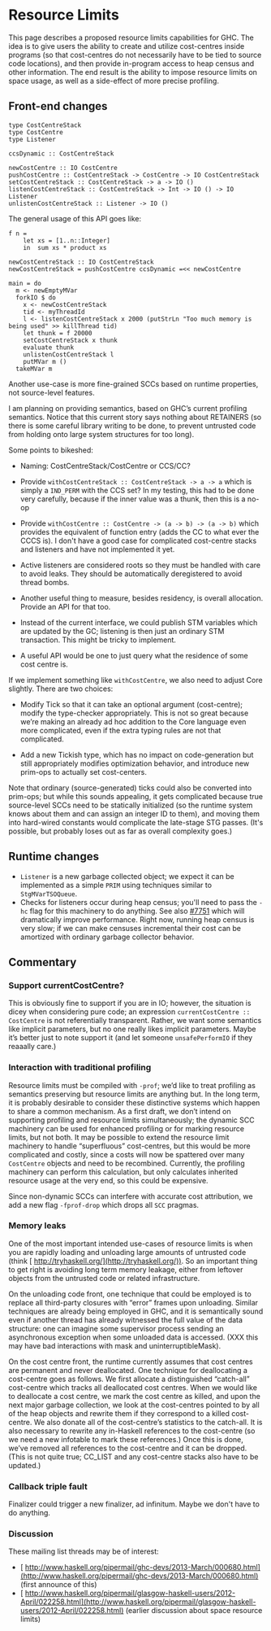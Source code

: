 # Resource Limits



This page describes a proposed resource limits capabilities for GHC. The idea is to give users the ability to create and utilize cost-centres inside programs (so that cost-centres do not necessarily have to be tied to source code locations), and then provide in-program access to heap census and other information. The end result is the ability to impose resource limits on space usage, as well as a side-effect of more precise profiling.


## Front-end changes


```wiki
type CostCentreStack
type CostCentre
type Listener

ccsDynamic :: CostCentreStack

newCostCentre :: IO CostCentre
pushCostCentre :: CostCentreStack -> CostCentre -> IO CostCentreStack
setCostCentreStack :: CostCentreStack -> a -> IO ()
listenCostCentreStack :: CostCentreStack -> Int -> IO () -> IO Listener
unlistenCostCentreStack :: Listener -> IO ()
```


The general usage of this API goes like:


```wiki
f n =
    let xs = [1..n::Integer]
    in  sum xs * product xs

newCostCentreStack :: IO CostCentreStack
newCostCentreStack = pushCostCentre ccsDynamic =<< newCostCentre

main = do
  m <- newEmptyMVar
  forkIO $ do
    x <- newCostCentreStack
    tid <- myThreadId
    l <- listenCostCentreStack x 2000 (putStrLn "Too much memory is being used" >> killThread tid)
    let thunk = f 20000
    setCostCentreStack x thunk
    evaluate thunk
    unlistenCostCentreStack l
    putMVar m ()
  takeMVar m
```


Another use-case is more fine-grained SCCs based on runtime properties, not source-level features.



I am planning on providing semantics, based on GHC’s current profiling semantics. Notice that this current story says nothing about RETAINERS (so there is some careful library writing to be done, to prevent untrusted code from holding onto large system structures for too long).



Some points to bikeshed:


- Naming: CostCentreStack/CostCentre or CCS/CC?

- Provide `withCostCentreStack :: CostCentreStack -> a -> a` which is simply a `IND_PERM` with the CCS set? In my testing, this had to be done very carefully, because if the inner value was a thunk, then this is a no-op

- Provide `withCostCentre :: CostCentre -> (a -> b) -> (a -> b)` which provides the equivalent of function entry (adds the CC to what ever the CCCS is). I don't have a good case for complicated cost-centre stacks and listeners and have not implemented it yet.

- Active listeners are considered roots so they must be handled with care to avoid leaks. They should be automatically deregistered to avoid thread bombs.

- Another useful thing to measure, besides residency, is overall allocation. Provide an API for that too.

- Instead of the current interface, we could publish STM variables which are updated by the GC; listening is then just an ordinary STM transaction. This might be tricky to implement.

- A useful API would be one to just query what the residence of some cost centre is.


If we implement something like `withCostCentre`, we also need to adjust Core slightly. There are two choices:


- Modify Tick so that it can take an optional argument (cost-centre); modify the type-checker appropriately. This is not so great because we’re making an already ad hoc addition to the Core language even more complicated, even if the extra typing rules are not that complicated.

- Add a new Tickish type, which has no impact on code-generation but still appropriately modifies optimization behavior, and introduce new prim-ops to actually set cost-centers.


Note that ordinary (source-generated) ticks could also be converted into prim-ops; but while this sounds appealing, it gets complicated because true source-level SCCs need to be statically initialized (so the runtime system knows about them and can assign an integer ID to them), and moving them into hard-wired constants would complicate the late-stage STG passes. (It's possible, but probably loses out as far as overall complexity goes.)


## Runtime changes


- `Listener` is a new garbage collected object; we expect it can be implemented as a simple `PRIM` using techniques similar to `StgMVarTSOQueue`.
- Checks for listeners occur during heap census; you'll need to pass the `-hc` flag for this machinery to do anything. See also [\#7751](https://gitlab.staging.haskell.org/ghc/ghc/issues/7751) which will dramatically improve performance. Right now, running heap census is very slow; if we can make censuses incremental their cost can be amortized with ordinary garbage collector behavior.

## Commentary


### Support currentCostCentre?



This is obviously fine to support if you are in IO; however, the situation is dicey when considering pure code; an expression `currentCostCentre :: CostCentre` is not referentially transparent. Rather, we want some semantics like implicit parameters, but no one really likes implicit parameters. Maybe it’s better just to note support it (and let someone `unsafePerformIO` if they reaaally  care.)


### Interaction with traditional profiling



Resource limits must be compiled with `-prof`; we’d like to treat profiling as semantics preserving but resource limits are anything but.  In the long term, it is probably desirable to consider these distinctive systems which happen to share a common mechanism. As a first draft, we don’t intend on supporting profiling and resource limits simultaneously; the dynamic SCC machinery can be used for enhanced profiling or for marking resource limits, but not both. It may be possible to extend the resource limit machinery to handle “superfluous” cost-centres, but this would be more complicated and costly, since a costs will now be spattered over many `CostCentre` objects and need to be recombined. Currently, the profiling machinery can perform this calculation, but only calculates inherited resource usage at the very end, so this could be expensive.



Since non-dynamic SCCs can interfere with accurate cost attribution, we add a new flag `-fprof-drop` which drops all `SCC` pragmas.


### Memory leaks



One of the most important intended use-cases of resource limits is when you are rapidly loading and unloading large amounts of untrusted code (think [
http://tryhaskell.org/](http://tryhaskell.org/)). So an important thing to get right is avoiding long term memory leakage, either from leftover objects from the untrusted code or related infrastructure.



On the unloading code front, one technique that could be employed is to replace all third-party closures with “error” frames upon unloading. Similar techniques are already being employed in GHC, and it is semantically sound even if another thread has already witnessed the full value of the data structure: one can imagine some supervisor process sending an asynchronous exception when some unloaded data is accessed. (XXX this may have bad interactions with mask and uninterruptibleMask).



On the cost centre front, the runtime currently assumes that cost centres are permanent and never deallocated. One technique for deallocating a cost-centre goes as follows. We first allocate a distinguished “catch-all” cost-centre which tracks all deallocated cost centres. When we would like to deallocate a cost centre, we mark the cost centre as killed, and upon the next major garbage collection, we look at the cost-centres pointed to by all of the heap objects and rewrite them if they correspond to a killed cost-centre.  We also donate all of the cost-centre’s statistics to the catch-all.  It is also necessary to rewrite any in-Haskell references to the cost-centre (so we need a new infotable to mark these references.)  Once this is done, we’ve removed all references to the cost-centre and it can be dropped.  (This is not quite true; CC\_LIST and any cost-centre stacks also have to be updated.)


### Callback triple fault



Finalizer could trigger a new finalizer, ad infinitum. Maybe we don't have to do anything.


### Discussion



These mailing list threads may be of interest:


- [
  http://www.haskell.org/pipermail/ghc-devs/2013-March/000680.html](http://www.haskell.org/pipermail/ghc-devs/2013-March/000680.html) (first announce of this)
- [
  http://www.haskell.org/pipermail/glasgow-haskell-users/2012-April/022258.html](http://www.haskell.org/pipermail/glasgow-haskell-users/2012-April/022258.html) (earlier discussion about space resource limits)
